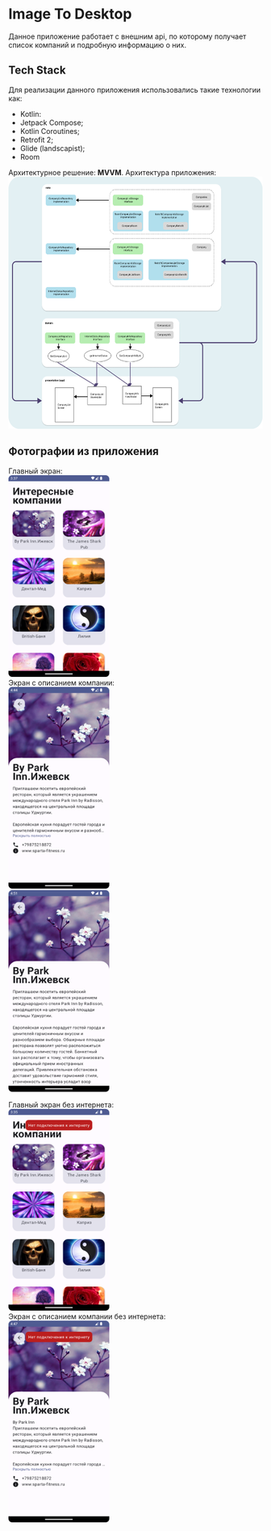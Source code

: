 # Image To Desktop

Данное приложение работает с внешним api, по которому получает список компаний и подробную
информацию о них.

## Tech Stack

Для реализации данного приложения использовались такие технологии как:

* Kotlin:
* Jetpack Compose;
* Kotlin Coroutines;
* Retrofit 2;
* Glide (landscapist);
* Room

Архитектурное решение: **MVVM**. Архитектура приложения:   
<img src="./images/Architecture.png" style="width:620px;height:500px;">

## Фотографии из приложения

Главный экран:   
<img src="./images/main_screen.png" style="width:200px;height:400px;">  
Экран с описанием компании:  
<img src="./images/company_screen.png" style="width:200px;height:400px;">  
<img src="./images/company_screen_2.png" style="width:200px;height:400px;">  

Главный экран без интернета:  
<img src="./images/without_internet_main.png" style="width:200px;height:400px;">  
Экран с описанием компании без интернета:  
<img src="./images/without_internet_save.png" style="width:200px;height:400px;">
